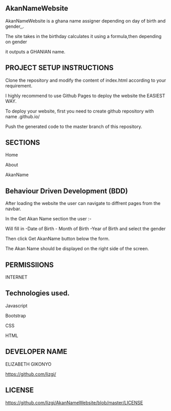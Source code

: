 ## AkanNameWebsite
AkanNameWebsite is a ghana name assigner depending on day of birth and gender,,.

The site takes in the birthday calculates it using a formula,then depending on gender

it outputs a GHANIAN name.

## PROJECT SETUP INSTRUCTIONS
Clone the repository and modify the content of index.html according to your requirement.

I highly recommend to use Github Pages to deploy the website the EASIEST WAY.

To deploy your website, first you need to create github repository with name .github.io/

Push the generated code to the master branch of this repository.

## SECTIONS
Home 

About

AkanName

## Behaviour Driven Development (BDD)
After loading the website the user can navigate to diffrent pages from the navbar.

In the Get Akan Name section the user :-

Will fill in -Date of Birth - Month of Birth -Year of Birth and select the gender

Then click Get AkanName button below the form.

The Akan Name should be displayed on the right side of the screen.

## PERMISSIIONS
INTERNET

## Technologies used.
Javascript

Bootstrap

CSS

HTML

## DEVELOPER NAME
ELIZABETH GIKONYO 

https://github.com/lizgi/

## LICENSE

https://github.com/lizgi/AkanNameWebsite/blob/master/LICENSE
